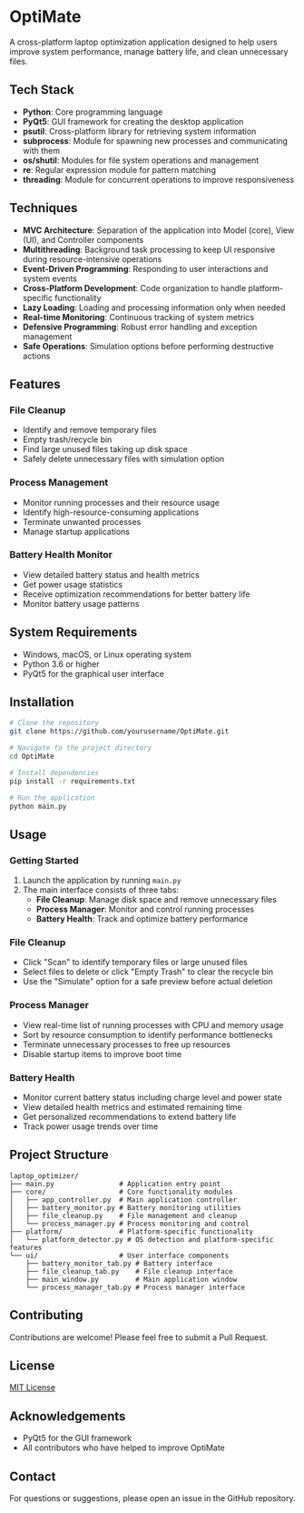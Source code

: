 # OptiMate

A cross-platform laptop optimization application designed to help users improve system performance, manage battery life, and clean unnecessary files.

## Tech Stack

- **Python**: Core programming language
- **PyQt5**: GUI framework for creating the desktop application
- **psutil**: Cross-platform library for retrieving system information
- **subprocess**: Module for spawning new processes and communicating with them
- **os/shutil**: Modules for file system operations and management
- **re**: Regular expression module for pattern matching
- **threading**: Module for concurrent operations to improve responsiveness

## Techniques

- **MVC Architecture**: Separation of the application into Model (core), View (UI), and Controller components
- **Multithreading**: Background task processing to keep UI responsive during resource-intensive operations
- **Event-Driven Programming**: Responding to user interactions and system events
- **Cross-Platform Development**: Code organization to handle platform-specific functionality
- **Lazy Loading**: Loading and processing information only when needed
- **Real-time Monitoring**: Continuous tracking of system metrics
- **Defensive Programming**: Robust error handling and exception management
- **Safe Operations**: Simulation options before performing destructive actions

## Features

### File Cleanup
- Identify and remove temporary files
- Empty trash/recycle bin
- Find large unused files taking up disk space
- Safely delete unnecessary files with simulation option

### Process Management
- Monitor running processes and their resource usage
- Identify high-resource-consuming applications
- Terminate unwanted processes
- Manage startup applications

### Battery Health Monitor
- View detailed battery status and health metrics
- Get power usage statistics
- Receive optimization recommendations for better battery life
- Monitor battery usage patterns

## System Requirements
- Windows, macOS, or Linux operating system
- Python 3.6 or higher
- PyQt5 for the graphical user interface

## Installation

```bash
# Clone the repository
git clone https://github.com/yourusername/OptiMate.git

# Navigate to the project directory
cd OptiMate

# Install dependencies
pip install -r requirements.txt

# Run the application
python main.py
```

## Usage

### Getting Started
1. Launch the application by running `main.py`
2. The main interface consists of three tabs:
   - **File Cleanup**: Manage disk space and remove unnecessary files
   - **Process Manager**: Monitor and control running processes
   - **Battery Health**: Track and optimize battery performance

### File Cleanup
- Click "Scan" to identify temporary files or large unused files
- Select files to delete or click "Empty Trash" to clear the recycle bin
- Use the "Simulate" option for a safe preview before actual deletion

### Process Manager
- View real-time list of running processes with CPU and memory usage
- Sort by resource consumption to identify performance bottlenecks
- Terminate unnecessary processes to free up resources
- Disable startup items to improve boot time

### Battery Health
- Monitor current battery status including charge level and power state
- View detailed health metrics and estimated remaining time
- Get personalized recommendations to extend battery life
- Track power usage trends over time

## Project Structure
```
laptop_optimizer/
├── main.py                # Application entry point
├── core/                  # Core functionality modules
│   ├── app_controller.py  # Main application controller
│   ├── battery_monitor.py # Battery monitoring utilities
│   ├── file_cleanup.py    # File management and cleanup
│   └── process_manager.py # Process monitoring and control
├── platform/              # Platform-specific functionality
│   └── platform_detector.py # OS detection and platform-specific features
└── ui/                    # User interface components
    ├── battery_monitor_tab.py # Battery interface
    ├── file_cleanup_tab.py    # File cleanup interface
    ├── main_window.py         # Main application window
    └── process_manager_tab.py # Process manager interface
```

## Contributing
Contributions are welcome! Please feel free to submit a Pull Request.

## License
[MIT License](LICENSE)

## Acknowledgements
- PyQt5 for the GUI framework
- All contributors who have helped to improve OptiMate

## Contact
For questions or suggestions, please open an issue in the GitHub repository.